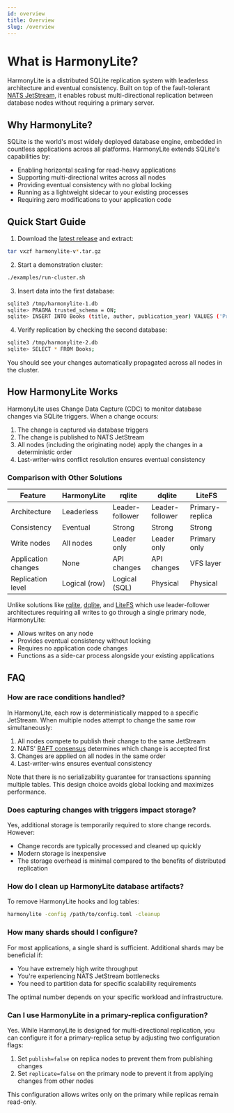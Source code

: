```yaml
---
id: overview
title: Overview
slug: /overview
---
```


# What is HarmonyLite?

HarmonyLite is a distributed SQLite replication system with leaderless architecture and eventual consistency. Built on top of the fault-tolerant [NATS JetStream](https://nats.io/), it enables robust multi-directional replication between database nodes without requiring a primary server.

## Why HarmonyLite?

SQLite is the world's most widely deployed database engine, embedded in countless applications across all platforms. HarmonyLite extends SQLite's capabilities by:

- Enabling horizontal scaling for read-heavy applications
- Supporting multi-directional writes across all nodes
- Providing eventual consistency with no global locking
- Running as a lightweight sidecar to your existing processes
- Requiring zero modifications to your application code

## Quick Start Guide

1. Download the [latest release](https://github.com/wongfei2009/harmonylite/releases/latest) and extract:

```bash
tar vxzf harmonylite-v*.tar.gz
```

2. Start a demonstration cluster:

```bash
./examples/run-cluster.sh
```

3. Insert data into the first database:

```bash
sqlite3 /tmp/harmonylite-1.db
sqlite> PRAGMA trusted_schema = ON;
sqlite> INSERT INTO Books (title, author, publication_year) VALUES ('Pride and Prejudice', 'Jane Austen', 1813);
```

4. Verify replication by checking the second database:

```bash
sqlite3 /tmp/harmonylite-2.db
sqlite> SELECT * FROM Books;
```

You should see your changes automatically propagated across all nodes in the cluster.

## How HarmonyLite Works

HarmonyLite uses Change Data Capture (CDC) to monitor database changes via SQLite triggers. When a change occurs:

1. The change is captured via database triggers
2. The change is published to NATS JetStream
3. All nodes (including the originating node) apply the changes in a deterministic order
4. Last-writer-wins conflict resolution ensures eventual consistency

### Comparison with Other Solutions

| Feature | HarmonyLite | rqlite | dqlite | LiteFS |
|---------|-------------|--------|--------|--------|
| Architecture | Leaderless | Leader-follower | Leader-follower | Primary-replica |
| Consistency | Eventual | Strong | Strong | Strong |
| Write nodes | All nodes | Leader only | Leader only | Primary only |
| Application changes | None | API changes | API changes | VFS layer |
| Replication level | Logical (row) | Logical (SQL) | Physical | Physical |

Unlike solutions like [rqlite](https://github.com/rqlite/rqlite), [dqlite](https://dqlite.io/), and [LiteFS](https://github.com/superfly/litefs) which use leader-follower architectures requiring all writes to go through a single primary node, HarmonyLite:

- Allows writes on any node
- Provides eventual consistency without locking
- Requires no application code changes
- Functions as a side-car process alongside your existing applications

## FAQ

### How are race conditions handled?

In HarmonyLite, each row is deterministically mapped to a specific JetStream. When multiple nodes attempt to change the same row simultaneously:

1. All nodes compete to publish their change to the same JetStream
2. NATS' [RAFT consensus](https://docs.nats.io/running-a-nats-service/configuration/clustering/jetstream_clustering#raft) determines which change is accepted first
3. Changes are applied on all nodes in the same order
4. Last-writer-wins ensures eventual consistency

Note that there is no serializability guarantee for transactions spanning multiple tables. This design choice avoids global locking and maximizes performance.

### Does capturing changes with triggers impact storage?

Yes, additional storage is temporarily required to store change records. However:

- Change records are typically processed and cleaned up quickly
- Modern storage is inexpensive
- The storage overhead is minimal compared to the benefits of distributed replication

### How do I clean up HarmonyLite database artifacts?

To remove HarmonyLite hooks and log tables:

```bash
harmonylite -config /path/to/config.toml -cleanup
```

### How many shards should I configure?

For most applications, a single shard is sufficient. Additional shards may be beneficial if:

- You have extremely high write throughput
- You're experiencing NATS JetStream bottlenecks
- You need to partition data for specific scalability requirements

The optimal number depends on your specific workload and infrastructure.

### Can I use HarmonyLite in a primary-replica configuration?

Yes. While HarmonyLite is designed for multi-directional replication, you can configure it for a primary-replica setup by adjusting two configuration flags:

1. Set `publish=false` on replica nodes to prevent them from publishing changes
2. Set `replicate=false` on the primary node to prevent it from applying changes from other nodes

This configuration allows writes only on the primary while replicas remain read-only.
